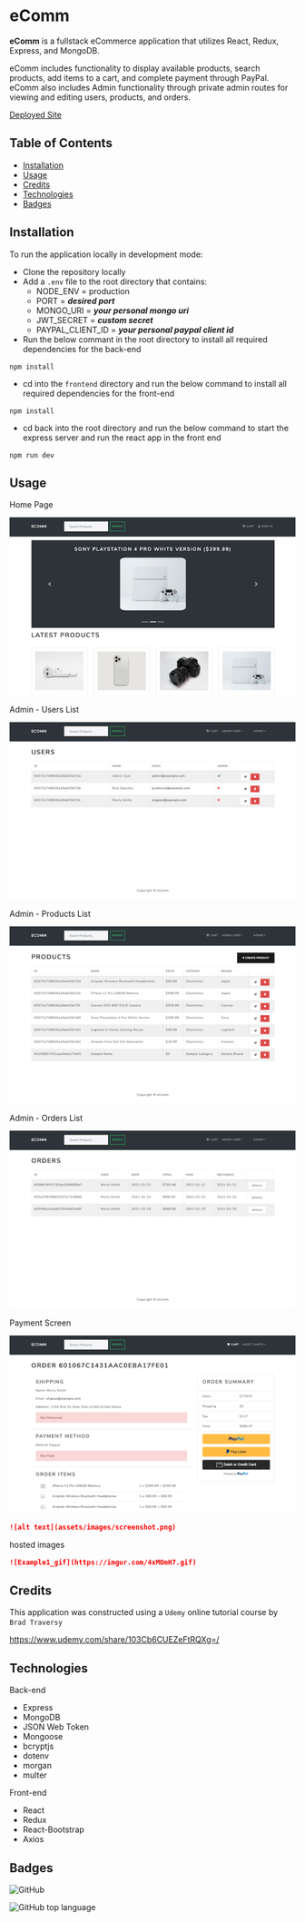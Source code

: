 # eComm

**eComm** is a fullstack eCommerce application that utilizes React, Redux, Express, and MongoDB.

eComm includes functionality to display available products, search products, add items to a cart, and complete payment through PayPal. eComm also includes Admin functionality through private admin routes for viewing and editing users, products, and orders.

[Deployed Site](https://ecommapp42.herokuapp.com/)

## Table of Contents

- [Installation](#installation)
- [Usage](#usage)
- [Credits](#credits)
- [Technologies](#technologies)
- [Badges](#badges)

## Installation

To run the application locally in development mode:

- Clone the repository locally
- Add a `.env` file to the root directory that contains:
  - NODE_ENV = production
  - PORT = __*desired port*__
  - MONGO_URI = __*your personal mongo uri*__
  - JWT_SECRET = __*custom secret*__
  - PAYPAL_CLIENT_ID = __*your personal paypal client id*__
- Run the below commant in the root directory to install all required dependencies for the back-end

```
npm install
```

- cd into the `frontend` directory and run the below command to install all required dependencies for the front-end

```
npm install
```

- cd back into the root directory and run the below command to start the express server and run the react app in the front end

```
npm run dev
```

## Usage

Home Page

![home-page](assets/site-images/home-page.png)

Admin - Users List

![admin-users](assets/site-images/admin-users.png)

Admin - Products List

![admin-products](assets/site-images/admin-products.png)

Admin - Orders List

![admin-orders](assets/site-images/admin-orders.png)

Payment Screen

![payment-screen](assets/site-images/payment-screen.png)

```md
![alt text](assets/images/screenshot.png)
```

hosted images

```md
![Example1_gif](https://imgur.com/4xMOmH7.gif)
```

## Credits

This application was constructed using a `Udemy` online tutorial course by `Brad Traversy`

https://www.udemy.com/share/103Cb6CUEZeFtRQXg=/

## Technologies

Back-end
- Express
- MongoDB
- JSON Web Token
- Mongoose
- bcryptjs
- dotenv
- morgan
- multer

Front-end
- React
- Redux
- React-Bootstrap
- Axios

## Badges

![GitHub](https://img.shields.io/github/license/DevMike42/ecomm?label=license)

![GitHub top language](https://img.shields.io/github/languages/top/DevMike42/ecomm)
